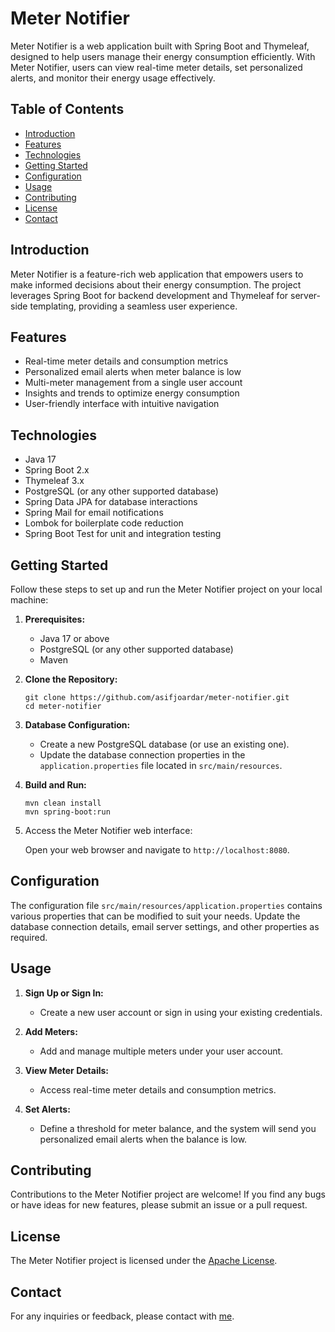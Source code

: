 # Meter Notifier

Meter Notifier is a web application built with Spring Boot and Thymeleaf, designed to help users manage their energy consumption efficiently. With Meter Notifier, users can view real-time meter details, set personalized alerts, and monitor their energy usage effectively.

## Table of Contents

- [Introduction](#introduction)
- [Features](#features)
- [Technologies](#technologies)
- [Getting Started](#getting-started)
- [Configuration](#configuration)
- [Usage](#usage)
- [Contributing](#contributing)
- [License](#license)
- [Contact](#contact)

## Introduction

Meter Notifier is a feature-rich web application that empowers users to make informed decisions about their energy consumption. The project leverages Spring Boot for backend development and Thymeleaf for server-side templating, providing a seamless user experience.

## Features

- Real-time meter details and consumption metrics
- Personalized email alerts when meter balance is low
- Multi-meter management from a single user account
- Insights and trends to optimize energy consumption
- User-friendly interface with intuitive navigation

## Technologies

- Java 17
- Spring Boot 2.x
- Thymeleaf 3.x
- PostgreSQL (or any other supported database)
- Spring Data JPA for database interactions
- Spring Mail for email notifications
- Lombok for boilerplate code reduction
- Spring Boot Test for unit and integration testing


## Getting Started

Follow these steps to set up and run the Meter Notifier project on your local machine:

1. **Prerequisites:**

   - Java 17 or above
   - PostgreSQL (or any other supported database)
   - Maven

2. **Clone the Repository:**

   ```shell
   git clone https://github.com/asifjoardar/meter-notifier.git
   cd meter-notifier
   ```

3. **Database Configuration:**

    - Create a new PostgreSQL database (or use an existing one).
    - Update the database connection properties in the `application.properties` file located in `src/main/resources`.

4. **Build and Run:**

   ```shell
   mvn clean install
   mvn spring-boot:run
   ```

5. Access the Meter Notifier web interface:

   Open your web browser and navigate to `http://localhost:8080`.

## Configuration

The configuration file `src/main/resources/application.properties` contains various properties that can be modified to suit your needs. Update the database connection details, email server settings, and other properties as required.

## Usage

1. **Sign Up or Sign In:**

    - Create a new user account or sign in using your existing credentials.

2. **Add Meters:**

    - Add and manage multiple meters under your user account.

3. **View Meter Details:**

    - Access real-time meter details and consumption metrics.

4. **Set Alerts:**

    - Define a threshold for meter balance, and the system will send you personalized email alerts when the balance is low.

## Contributing

Contributions to the Meter Notifier project are welcome! If you find any bugs or have ideas for new features, please submit an issue or a pull request.

## License

The Meter Notifier project is licensed under the [Apache License](LICENSE).

## Contact

For any inquiries or feedback, please contact with [me](mailto:mdasifjoardar@gmail.com).
